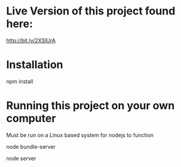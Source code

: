 # Live Version of this project found here:

http://bit.ly/2XSlUrA

# Installation

npm install

# Running this project on your own computer

Must be run on a Linux based system for nodejs to function

node bundle-server

node server
